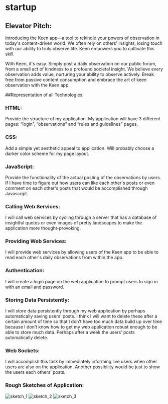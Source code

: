 # startup
## Elevator Pitch:

Introducing the Keen app—a tool to rekindle your powers of observation in today's content-driven world. We often rely on others' insights, losing touch with our ability to truly observe life. Keen empowers you to cultivate this skill.

With Keen, it's easy. Simply post a daily observation on our public forum, from a small act of kindness to a profound societal insight. We believe every observation adds value, nurturing your ability to observe actively. Break free from passive content consumption and embrace the art of keen observation with the Keen app.

##Representation of all Technologies:

### HTML:
Provide the structure of my application. My application will have 3 different pages: “login”, “observations” and “rules and guidelines” pages.

### CSS:
Add a simple yet aesthetic appeal to application. Will probably choose a darker color scheme for my page layout.

### JavaScript:
Provide the functionality of the actual posting of the observations by users. If I have time to figure out how users can like each other's posts or even comment on each other's posts that would be accomplished through Javascript.

### Calling Web Services:
I will call web services by cycling through a server that has a database of insightful quotes or even images of pretty landscapes to make the application more thought-provoking.

### Providing Web Services:
I will provide web services by allowing users of the Keen app to be able to read each other's daily observations from within the app.

### Authentication:
I will create a login page on the web application to prompt users to sign in with an email and password.

### Storing Data Persistently:
I will store data persistently through my web application by perhaps automatically saving users’ posts. I think I will want to delete these after a certain amount of time so that I don’t have too much data build up over time because I don’t know how to get my web application robust enough to be able to store much data. Perhaps after a week the users’ posts automatically delete.

### Web Sockets:
I will accomplish this task by immediately informing live users when other users are also on the application. Another possibility would be just to show the users each others’ posts.

### Rough Sketches of Application:
![sketch_1](https://github.com/lathamlj/startup/assets/128086899/dcd89de4-3f3e-4bbe-b824-4e808e00ceef)
![sketch_2](https://github.com/lathamlj/startup/assets/128086899/ece85f94-7266-4c92-824e-d00e05152204)
![sketch_3](https://github.com/lathamlj/startup/assets/128086899/93579cf7-6448-49ce-ac47-b6bc4cc2ebb3)
